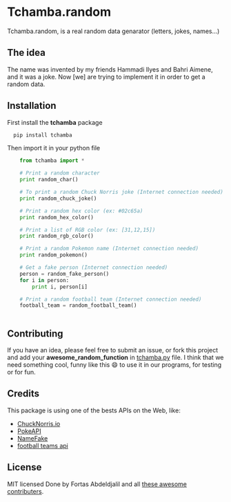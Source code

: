 # Tchamba.random
Tchamba.random, is a real random data genarator (letters, jokes, names...)

## The idea
The name was invented by my friends Hammadi Ilyes and Bahri Aimene, and it was a joke. Now [we] are trying to implement it in order to get a random data.

## Installation
First install the **tchamba** package
```bash
  pip install tchamba
```

Then import it in your python file
```python
    from tchamba import *

    # Print a random character
    print random_char()

    # To print a random Chuck Norris joke (Internet connection needed)
    print random_chuck_joke()

    # Print a random hex color (ex: #02c65a)
    print random_hex_color()

    # Print a list of RGB color (ex: [31,12,15])
    print random_rgb_color()

    # Print a random Pokemon name (Internet connection needed)
    print random_pokemon()

    # Get a fake person (Internet connection needed)
    person = random_fake_person()
    for i in person:
        print i, person[i]

    # Print a random football team (Internet connection needed)
    football_team = random_football_team()
    
```

## Contributing
If you have an idea, please feel free to submit an issue, or fork this project and add your **awesome_random_function** in [tchamba.py](tchamba/tchamba.py) file.
I think that we need something cool, funny like this :smile: to use it in our programs, for testing or for fun.

## Credits
This package is using one of the bests APIs on the Web, like:
* [ChuckNorris.io](https://chucknorris.io)
* [PokeAPI](https://pokeapi.co)
* [NameFake](http://namefake.com/api)
* [football teams api](http://api.football-data.org)

## License
MIT licensed Done by Fortas Abdeldjalil and all [these awesome contributers](https://github.com/Fcmam5/tchamba/graphs/contributors).
